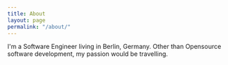 ```yaml
---
title: About
layout: page
permalink: "/about/"
---
```


I'm a Software Engineer living in Berlin, Germany. Other than Opensource software development, my passion would be travelling.